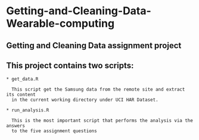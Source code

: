 # Getting-and-Cleaning-Data-Wearable-computing

## Getting and Cleaning Data assignment project

## This project contains two scripts:

    * get_data.R

      This script get the Samsung data from the remote site and extract its content 
      in the current working directory under UCI HAR Dataset.

    * run_analysis.R

      This is the most important script that performs the analysis via the answers 
      to the five assignment questions


